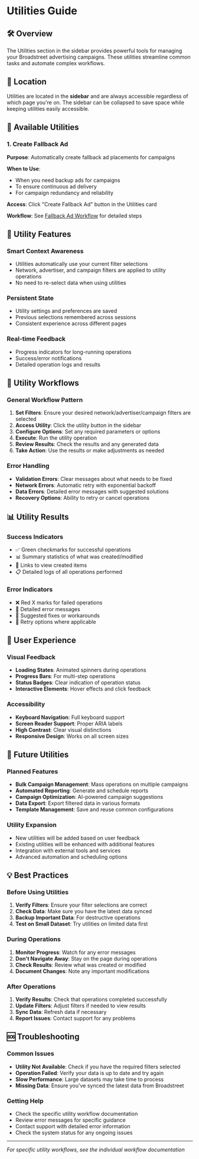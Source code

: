 # Utilities Guide

## 🛠️ Overview

The Utilities section in the sidebar provides powerful tools for managing your Broadstreet advertising campaigns. These utilities streamline common tasks and automate complex workflows.

## 📍 Location

Utilities are located in the **sidebar** and are always accessible regardless of which page you're on. The sidebar can be collapsed to save space while keeping utilities easily accessible.

## 🔧 Available Utilities

### 1. Create Fallback Ad

**Purpose**: Automatically create fallback ad placements for campaigns

**When to Use**:
- When you need backup ads for campaigns
- To ensure continuous ad delivery
- For campaign redundancy and reliability

**Access**: Click "Create Fallback Ad" button in the Utilities card

**Workflow**: See [Fallback Ad Workflow](./fallback-ad-workflow.md) for detailed steps

## 🎯 Utility Features

### Smart Context Awareness
- Utilities automatically use your current filter selections
- Network, advertiser, and campaign filters are applied to utility operations
- No need to re-select data when using utilities

### Persistent State
- Utility settings and preferences are saved
- Previous selections remembered across sessions
- Consistent experience across different pages

### Real-time Feedback
- Progress indicators for long-running operations
- Success/error notifications
- Detailed operation logs and results

## 🔄 Utility Workflows

### General Workflow Pattern
1. **Set Filters**: Ensure your desired network/advertiser/campaign filters are selected
2. **Access Utility**: Click the utility button in the sidebar
3. **Configure Options**: Set any required parameters or options
4. **Execute**: Run the utility operation
5. **Review Results**: Check the results and any generated data
6. **Take Action**: Use the results or make adjustments as needed

### Error Handling
- **Validation Errors**: Clear messages about what needs to be fixed
- **Network Errors**: Automatic retry with exponential backoff
- **Data Errors**: Detailed error messages with suggested solutions
- **Recovery Options**: Ability to retry or cancel operations

## 📊 Utility Results

### Success Indicators
- ✅ Green checkmarks for successful operations
- 📊 Summary statistics of what was created/modified
- 🔗 Links to view created items
- 📋 Detailed logs of all operations performed

### Error Indicators
- ❌ Red X marks for failed operations
- 📝 Detailed error messages
- 🔧 Suggested fixes or workarounds
- 🔄 Retry options where applicable

## 🎨 User Experience

### Visual Feedback
- **Loading States**: Animated spinners during operations
- **Progress Bars**: For multi-step operations
- **Status Badges**: Clear indication of operation status
- **Interactive Elements**: Hover effects and click feedback

### Accessibility
- **Keyboard Navigation**: Full keyboard support
- **Screen Reader Support**: Proper ARIA labels
- **High Contrast**: Clear visual distinctions
- **Responsive Design**: Works on all screen sizes

## 🔮 Future Utilities

### Planned Features
- **Bulk Campaign Management**: Mass operations on multiple campaigns
- **Automated Reporting**: Generate and schedule reports
- **Campaign Optimization**: AI-powered campaign suggestions
- **Data Export**: Export filtered data in various formats
- **Template Management**: Save and reuse common configurations

### Utility Expansion
- New utilities will be added based on user feedback
- Existing utilities will be enhanced with additional features
- Integration with external tools and services
- Advanced automation and scheduling options

## 💡 Best Practices

### Before Using Utilities
1. **Verify Filters**: Ensure your filter selections are correct
2. **Check Data**: Make sure you have the latest data synced
3. **Backup Important Data**: For destructive operations
4. **Test on Small Dataset**: Try utilities on limited data first

### During Operations
1. **Monitor Progress**: Watch for any error messages
2. **Don't Navigate Away**: Stay on the page during operations
3. **Check Results**: Review what was created or modified
4. **Document Changes**: Note any important modifications

### After Operations
1. **Verify Results**: Check that operations completed successfully
2. **Update Filters**: Adjust filters if needed to view results
3. **Sync Data**: Refresh data if necessary
4. **Report Issues**: Contact support for any problems

## 🆘 Troubleshooting

### Common Issues
- **Utility Not Available**: Check if you have the required filters selected
- **Operation Failed**: Verify your data is up to date and try again
- **Slow Performance**: Large datasets may take time to process
- **Missing Data**: Ensure you've synced the latest data from Broadstreet

### Getting Help
- Check the specific utility workflow documentation
- Review error messages for specific guidance
- Contact support with detailed error information
- Check the system status for any ongoing issues

---

*For specific utility workflows, see the individual workflow documentation*
